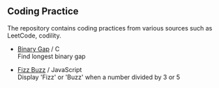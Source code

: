 ## Coding Practice
The repository contains coding practices from various sources such as LeetCode, codility.<br>   

- [Binary Gap](binaryGap.c) / C  
Find longest binary gap  

- [Fizz Buzz](fizzBuzz.js) / JavaScript  
Display 'Fizz' or 'Buzz' when a number divided by 3 or 5